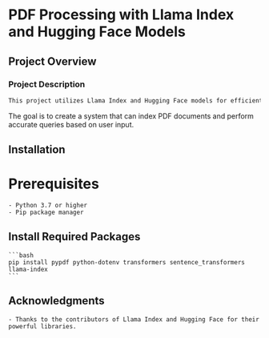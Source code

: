 # PDF Processing with Llama Index and Hugging Face Models

## Project Overview

### Project Description

```markdown
This project utilizes Llama Index and Hugging Face models for efficient PDF document indexing and querying.
```
The goal is to create a system that can index PDF documents and perform accurate queries based on user input.

## Installation
# Prerequisites
    - Python 3.7 or higher
    - Pip package manager
## Install Required Packages
    ```bash
    pip install pypdf python-dotenv transformers sentence_transformers llama-index
    ```
## Acknowledgments
    - Thanks to the contributors of Llama Index and Hugging Face for their powerful libraries.
